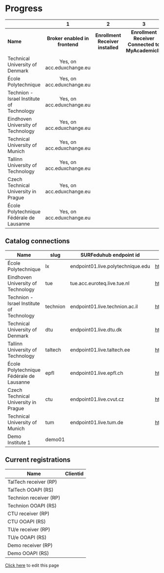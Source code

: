 # Progress

|                                           |               1                |                 2                 |                         3                         |                                     4                                      |                       5                       |                       6                       |              7              |              8              |              9              |                   10                   |                      11                       |
| :---------------------------------------- | :----------------------------: | :-------------------------------: | :-----------------------------------------------: | :------------------------------------------------------------------------: | :-------------------------------------------: | :-------------------------------------------: | :-------------------------: | :-------------------------: | :-------------------------: | :------------------------------------: | :-------------------------------------------: |
| **Name**                                  | **Broker enabled in frontend** | **Enrollment Receiver installed** | **Enrollment Receiver Connected to MyAcademicID** | **endpoints available persons/me associations/external/me /associations/** | **Connection information in ServiceRegistry** | **OOAPI endpoints connected to MyacademicID** | **Test accounts available** | **Tested incoming student** | **Tested outgoing student** | **Receiver <-> Backend communication** | **OOAPI endpoints <-> Backend communication** |
| Technical University of Denmark           |   Yes, on acc.eduxchange.eu    |                                   |                                                   |                                                                            |                                               |                                               |                             |                             |                             |                                        |                                               |
| École Polytechnique                       |   Yes, on acc.eduxchange.eu    |                                   |                                                   |                                                                            |                                               |                                               |                             |                             |                             |                                        |                                               |
| Technion - Israel Institute of Technology |   Yes, on acc.eduxchange.eu    |                                   |                                                   |                                                                            |                                               |                                               |                             |                             |                             |                                        |                                               |
| Eindhoven University of Technology        |   Yes, on acc.eduxchange.eu    |                                   |                                                   |                                                                            |                                               |                                               |                             |                             |                             |                                        |                                               |
| Technical University of Munich            |   Yes, on acc.eduxchange.eu    |                                   |                                                   |                                                                            |                                               |                                               |                             |                             |                             |                                        |                                               |
| Tallinn University of Technology          |   Yes, on acc.eduxchange.eu    |                                   |                                                   |                                                                            |                                               |                                               |                             |                             |                             |                                        |                                               |
| Czech Technical University in Prague      |   Yes, on acc.eduxchange.eu    |                                   |                                                   |                                                                            |                                               |                                               |                             |                             |                             |                                        |                                               |
| École Polytechnique Fédérale de Lausanne  |   Yes, on acc.eduxchange.eu    |                                   |                                                   |                                                                            |                                               |                                               |                             |                             |                             |                                        |                                               |

## Catalog connections

| Name                                      | slug     | SURFeduhub endpoint id            | OOAPI Base url                                         |
| ----------------------------------------- | -------- | --------------------------------- | ------------------------------------------------------ |
| École Polytechnique                       | lx       | endpoint01.live.polytechnique.edu | https://ooapi.telecom-paris.fr/api                     |
| Eindhoven University of Technology        | tue      | tue.acc.euroteq.live.tue.nl       | https://tueacc-euroteq.osiris-link.nl/ooapi/v5         |
| Technion - Israel Institute of Technology | technion | endpoint01.live.technion.ac.il    | https://students.technion.ac.il/local/euroteq/ooapi/v5 |
| Technical University of Denmark           | dtu      | endpoint01.live.dtu.dk            | https://ooapi.ait.dtu.dk/get                           |
| Tallinn University of Technology          | taltech  | endpoint01.live.taltech.ee        | https://juno.taltech.ee/euroteq/api/v5                 |
| École Polytechnique Fédérale de Lausanne  | epfl     | endpoint01.live.epfl.ch           | https://cede-webapps.epfl.ch/ooapi                     |
| Czech Technical University in Prague      | ctu      | endpoint01.live.cvut.cz           | https://du50.vc.cvut.cz/eq/api/v5/                     |
| Technical University of Munich            | tum      | endpoint01.live.tum.de            | https://campus.tum.de/tumonline/co/euroteq/api         |
| Demo Institute 1                          | demo01   |                                   |                                                        |


## Current registrations

| Name                   | Clientid |
| ---------------------- | -------- |
| TalTech receiver (RP)  |          |
| TalTech OOAPI (RS)     |          |
| Technion receiver (RP) |          |
| Technion OOAPI (RS)    |          |
| CTU receiver (RP)      |          |
| CTU OOAPI (RS)         |          |
| TU/e receiver (RP)     |          |
| TU/e OOAPI (RS)        |          |
| Demo receiver (RP)     |          |
| Demo OOAPI (RS)        |          |

[Click here](https://github.com/SURFnet/eduxchange-eu-tech-docs/edit/main/progress-prod.md)
to edit this page
